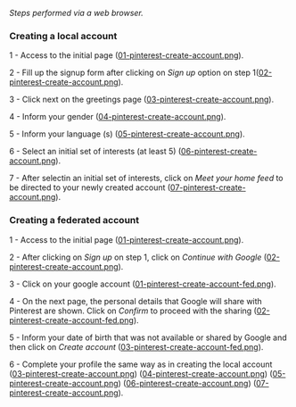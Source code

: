 
*Steps performed via a web browser.*

### Creating a local account

1 - Access to the initial page ([01-pinterest-create-account.png](./create/01-pinterest-create-account.png)).


2 - Fill up the signup form after clicking on *Sign up* option on step 1([02-pinterest-create-account.png](./create/02-pinterest-create-account.png)).

3 - Click next on the greetings page ([03-pinterest-create-account.png](./create/03-pinterest-create-account.png)).

4 - Inform your gender ([04-pinterest-create-account.png](./create/04-pinterest-create-account.png)).

5 - Inform your language (s) ([05-pinterest-create-account.png](./create/05-pinterest-create-account.png)).

6 - Select an initial set of interests (at least 5) ([06-pinterest-create-account.png](./create/06-pinterest-create-account.png)).

7 - After selectin an initial set of interests, click on *Meet your home feed* to be directed to your newly created account ([07-pinterest-create-account.png](./create/07-pinterest-create-account.png)).


### Creating a federated account

1 - Access to the initial page ([01-pinterest-create-account.png](./create/01-pinterest-create-account.png)).

2 - After clicking on *Sign up* on step 1, click on *Continue with Google* ([02-pinterest-create-account.png](./create/02-pinterest-create-account.png)).

3 - Click on your google account ([01-pinterest-create-account-fed.png](./create/01-pinterest-create-account-fed.png)).


4 - On the next page, the personal details that Google will share with Pinterest are shown. Click on *Confirm* to proceed with the sharing ([02-pinterest-create-account-fed.png](./create/02-pinterest-create-account-fed.png)).

5 - Inform your date of birth that was not available or shared by Google and then click on *Create account* ([03-pinterest-create-account-fed.png](./create/03-pinterest-create-account-fed.png)).

6 - Complete your profile the same way as in creating the local account ([03-pinterest-create-account.png](./create/03-pinterest-create-account.png))
([04-pinterest-create-account.png](./create/04-pinterest-create-account.png))
([05-pinterest-create-account.png](./create/05-pinterest-create-account.png))
([06-pinterest-create-account.png](./create/06-pinterest-create-account.png))
([07-pinterest-create-account.png](./create/07-pinterest-create-account.png)).
